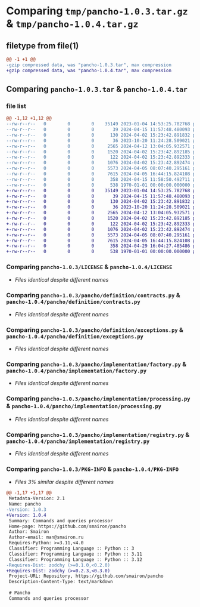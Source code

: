 # Comparing `tmp/pancho-1.0.3.tar.gz` & `tmp/pancho-1.0.4.tar.gz`

## filetype from file(1)

```diff
@@ -1 +1 @@
-gzip compressed data, was "pancho-1.0.3.tar", max compression
+gzip compressed data, was "pancho-1.0.4.tar", max compression
```

## Comparing `pancho-1.0.3.tar` & `pancho-1.0.4.tar`

### file list

```diff
@@ -1,12 +1,12 @@
--rw-r--r--   0        0        0    35149 2023-01-04 14:53:25.782768 pancho-1.0.3/LICENSE
--rw-r--r--   0        0        0       39 2024-04-15 11:57:48.480093 pancho-1.0.3/README.md
--rw-r--r--   0        0        0      130 2024-04-02 15:23:42.891832 pancho-1.0.3/pancho/__init__.py
--rw-r--r--   0        0        0       36 2023-10-20 11:24:28.509021 pancho-1.0.3/pancho/definition/__init__.py
--rw-r--r--   0        0        0     2565 2024-04-12 13:04:05.932571 pancho-1.0.3/pancho/definition/contracts.py
--rw-r--r--   0        0        0     1520 2024-04-02 15:23:42.892185 pancho-1.0.3/pancho/definition/exceptions.py
--rw-r--r--   0        0        0      122 2024-04-02 15:23:42.892333 pancho-1.0.3/pancho/implementation/__init__.py
--rw-r--r--   0        0        0     1076 2024-04-02 15:23:42.892474 pancho-1.0.3/pancho/implementation/factory.py
--rw-r--r--   0        0        0     5573 2024-04-05 08:07:40.295161 pancho-1.0.3/pancho/implementation/processing.py
--rw-r--r--   0        0        0     7615 2024-04-05 16:44:15.824108 pancho-1.0.3/pancho/implementation/registry.py
--rw-r--r--   0        0        0      358 2024-04-15 11:58:50.492711 pancho-1.0.3/pyproject.toml
--rw-r--r--   0        0        0      538 1970-01-01 00:00:00.000000 pancho-1.0.3/PKG-INFO
+-rw-r--r--   0        0        0    35149 2023-01-04 14:53:25.782768 pancho-1.0.4/LICENSE
+-rw-r--r--   0        0        0       39 2024-04-15 11:57:48.480093 pancho-1.0.4/README.md
+-rw-r--r--   0        0        0      130 2024-04-02 15:23:42.891832 pancho-1.0.4/pancho/__init__.py
+-rw-r--r--   0        0        0       36 2023-10-20 11:24:28.509021 pancho-1.0.4/pancho/definition/__init__.py
+-rw-r--r--   0        0        0     2565 2024-04-12 13:04:05.932571 pancho-1.0.4/pancho/definition/contracts.py
+-rw-r--r--   0        0        0     1520 2024-04-02 15:23:42.892185 pancho-1.0.4/pancho/definition/exceptions.py
+-rw-r--r--   0        0        0      122 2024-04-02 15:23:42.892333 pancho-1.0.4/pancho/implementation/__init__.py
+-rw-r--r--   0        0        0     1076 2024-04-02 15:23:42.892474 pancho-1.0.4/pancho/implementation/factory.py
+-rw-r--r--   0        0        0     5573 2024-04-05 08:07:40.295161 pancho-1.0.4/pancho/implementation/processing.py
+-rw-r--r--   0        0        0     7615 2024-04-05 16:44:15.824108 pancho-1.0.4/pancho/implementation/registry.py
+-rw-r--r--   0        0        0      358 2024-04-29 16:04:27.485486 pancho-1.0.4/pyproject.toml
+-rw-r--r--   0        0        0      538 1970-01-01 00:00:00.000000 pancho-1.0.4/PKG-INFO
```

### Comparing `pancho-1.0.3/LICENSE` & `pancho-1.0.4/LICENSE`

 * *Files identical despite different names*

### Comparing `pancho-1.0.3/pancho/definition/contracts.py` & `pancho-1.0.4/pancho/definition/contracts.py`

 * *Files identical despite different names*

### Comparing `pancho-1.0.3/pancho/definition/exceptions.py` & `pancho-1.0.4/pancho/definition/exceptions.py`

 * *Files identical despite different names*

### Comparing `pancho-1.0.3/pancho/implementation/factory.py` & `pancho-1.0.4/pancho/implementation/factory.py`

 * *Files identical despite different names*

### Comparing `pancho-1.0.3/pancho/implementation/processing.py` & `pancho-1.0.4/pancho/implementation/processing.py`

 * *Files identical despite different names*

### Comparing `pancho-1.0.3/pancho/implementation/registry.py` & `pancho-1.0.4/pancho/implementation/registry.py`

 * *Files identical despite different names*

### Comparing `pancho-1.0.3/PKG-INFO` & `pancho-1.0.4/PKG-INFO`

 * *Files 3% similar despite different names*

```diff
@@ -1,17 +1,17 @@
 Metadata-Version: 2.1
 Name: pancho
-Version: 1.0.3
+Version: 1.0.4
 Summary: Commands and queries processor
 Home-page: https://github.com/smairon/pancho
 Author: Smairon
 Author-email: man@smairon.ru
 Requires-Python: >=3.11,<4.0
 Classifier: Programming Language :: Python :: 3
 Classifier: Programming Language :: Python :: 3.11
 Classifier: Programming Language :: Python :: 3.12
-Requires-Dist: zodchy (>=0.1.0,<0.2.0)
+Requires-Dist: zodchy (>=0.2.3,<0.3.0)
 Project-URL: Repository, https://github.com/smairon/pancho
 Description-Content-Type: text/markdown
 
 # Pancho
 Commands and queries processor
```

